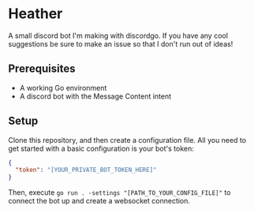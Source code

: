 # Heather
A small discord bot I'm making with discordgo. If you have any cool suggestions be sure to make an issue so that I don't run out of ideas!

## Prerequisites
- A working Go environment
- A discord bot with the Message Content intent

## Setup
Clone this repository, and then create a configuration file. All you need to get started with a basic configuration is your bot's token:
```json
{
  "token": "[YOUR_PRIVATE_BOT_TOKEN_HERE]"
}
```
Then, execute `go run . -settings "[PATH_TO_YOUR_CONFIG_FILE]"` to connect the bot up and create a websocket connection.
